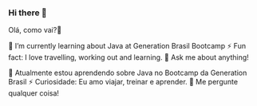 ### Hi there 👋
Olá, como vai?👋

🌱 I’m currently learning about Java at Generation Brasil Bootcamp
⚡ Fun fact: I love travelling, working out and learning.
💬 Ask me about anything!

🌱 Atualmente estou aprendendo sobre Java no Bootcamp da Generation Brasil
⚡ Curiosidade: Eu amo viajar, treinar e aprender.
💬 Me pergunte qualquer coisa!
<!--
**yurirampazo/yurirampazo** is a ✨ _special_ ✨ repository because its `README.md` (this file) appears on your GitHub profile.

Here are some ideas to get you started:

- 🔭 I’m currently working on ...
- 🌱 I’m currently learning ...Java
- 👯 I’m looking to collaborate on P
- 🤔 I’m looking for help with..
- 💬 Ask me about anything!
- 📫 How to reach me: ...
- 😄 Pronouns: ...
- ⚡ Fun fact: ...
-->
